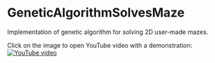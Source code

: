 # GeneticAlgorithmSolvesMaze
Implementation of genetic algorithm for solving 2D user-made mazes.

Click on the image to open YouTube video with a demonstration:
[![YouTube video](https://i.imgur.com/ZfkW1ir.png)](https://www.youtube.com/watch?v=40FeEdIXOq4)